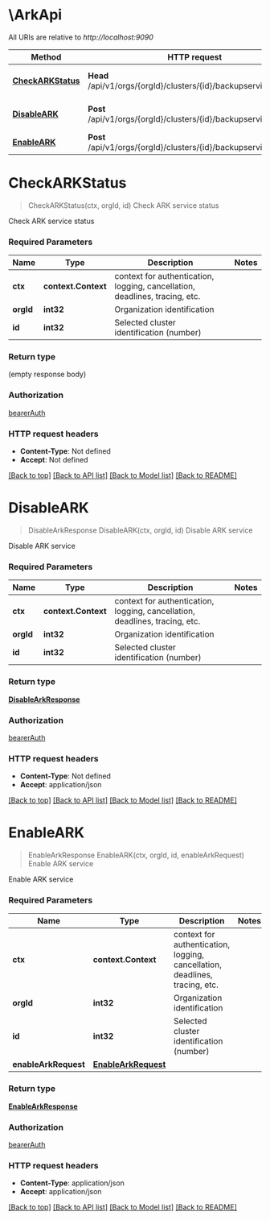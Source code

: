 # \ArkApi

All URIs are relative to *http://localhost:9090*

Method | HTTP request | Description
------------- | ------------- | -------------
[**CheckARKStatus**](ArkApi.md#CheckARKStatus) | **Head** /api/v1/orgs/{orgId}/clusters/{id}/backupservice/status | Check ARK service status
[**DisableARK**](ArkApi.md#DisableARK) | **Post** /api/v1/orgs/{orgId}/clusters/{id}/backupservice/disable | Disable ARK service
[**EnableARK**](ArkApi.md#EnableARK) | **Post** /api/v1/orgs/{orgId}/clusters/{id}/backupservice/enable | Enable ARK service


# **CheckARKStatus**
> CheckARKStatus(ctx, orgId, id)
Check ARK service status

Check ARK service status

### Required Parameters

Name | Type | Description  | Notes
------------- | ------------- | ------------- | -------------
 **ctx** | **context.Context** | context for authentication, logging, cancellation, deadlines, tracing, etc.
  **orgId** | **int32**| Organization identification | 
  **id** | **int32**| Selected cluster identification (number) | 

### Return type

 (empty response body)

### Authorization

[bearerAuth](../README.md#bearerAuth)

### HTTP request headers

 - **Content-Type**: Not defined
 - **Accept**: Not defined

[[Back to top]](#) [[Back to API list]](../README.md#documentation-for-api-endpoints) [[Back to Model list]](../README.md#documentation-for-models) [[Back to README]](../README.md)

# **DisableARK**
> DisableArkResponse DisableARK(ctx, orgId, id)
Disable ARK service

Disable ARK service

### Required Parameters

Name | Type | Description  | Notes
------------- | ------------- | ------------- | -------------
 **ctx** | **context.Context** | context for authentication, logging, cancellation, deadlines, tracing, etc.
  **orgId** | **int32**| Organization identification | 
  **id** | **int32**| Selected cluster identification (number) | 

### Return type

[**DisableArkResponse**](DisableARKResponse.md)

### Authorization

[bearerAuth](../README.md#bearerAuth)

### HTTP request headers

 - **Content-Type**: Not defined
 - **Accept**: application/json

[[Back to top]](#) [[Back to API list]](../README.md#documentation-for-api-endpoints) [[Back to Model list]](../README.md#documentation-for-models) [[Back to README]](../README.md)

# **EnableARK**
> EnableArkResponse EnableARK(ctx, orgId, id, enableArkRequest)
Enable ARK service

Enable ARK service

### Required Parameters

Name | Type | Description  | Notes
------------- | ------------- | ------------- | -------------
 **ctx** | **context.Context** | context for authentication, logging, cancellation, deadlines, tracing, etc.
  **orgId** | **int32**| Organization identification | 
  **id** | **int32**| Selected cluster identification (number) | 
  **enableArkRequest** | [**EnableArkRequest**](EnableArkRequest.md)|  | 

### Return type

[**EnableArkResponse**](EnableARKResponse.md)

### Authorization

[bearerAuth](../README.md#bearerAuth)

### HTTP request headers

 - **Content-Type**: application/json
 - **Accept**: application/json

[[Back to top]](#) [[Back to API list]](../README.md#documentation-for-api-endpoints) [[Back to Model list]](../README.md#documentation-for-models) [[Back to README]](../README.md)

